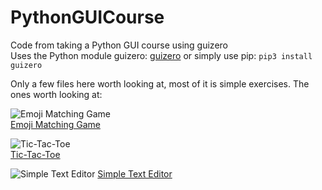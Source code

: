 # PythonGUICourse
Code from taking a Python GUI course using guizero<br />
Uses the Python module guizero: [guizero](https://lawsie.github.io/guizero/) or simply use pip: `pip3 install guizero`

Only a few files here worth looking at, most of it is simple exercises.
The ones worth looking at:

![Emoji Matching Game](https://pbs.twimg.com/media/ECsj-WrXsAA75MR?format=png)<br />
[Emoji Matching Game](https://github.com/beef-erikson/PythonGUICourse/blob/master/emoji_match.py)


![Tic-Tac-Toe](https://i.imgur.com/n8KrIPR.png)<br />
[Tic-Tac-Toe](https://github.com/beef-erikson/PythonGUICourse/blob/master/tic_tac_toe.py)

![Simple Text Editor](https://i.imgur.com/1MHEZzT.png)
[Simple Text Editor](https://github.com/beef-erikson/PythonGUICourse/blob/master/text_editor.py)
